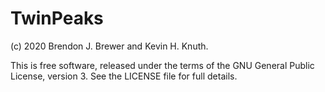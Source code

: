 TwinPeaks
=========

(c) 2020 Brendon J. Brewer and Kevin H. Knuth.

This is free software, released under the terms of the GNU General Public
License, version 3. See the LICENSE file for full details.
